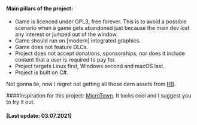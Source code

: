 
#### Main pillars of the project:

- Game is licenced under GPL3, free forever. This is to avoid a possible scenario when a game gets abandoned just because the main dev lost any interest or jumped out of the window.
- Game should run on [modern] integrated graphics.
- Game does not feature DLCs.
- Project does not accept donations, sponsorships, nor does it include content that a user is required to pay for.
- Project targets Linux first, Windows second and macOS last.
- Project is built on C#.

 Not gonna lie, now I regret not getting all those darn assets from [HB](https;//humblebundle.com).

####Inspiration for this project: [MicroTown](https://www.snowyashgames.com/microtown/). It looks cool and I suggest you to try it out.

#### [Last update: 03.07.2021]